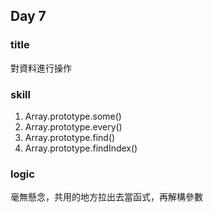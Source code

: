 ## Day 7

### title 
對資料進行操作

### skill
1. Array.prototype.some()
2. Array.prototype.every()
3. Array.prototype.find()
4. Array.prototype.findIndex()

### logic 
毫無懸念，共用的地方拉出去當函式，再解構參數
